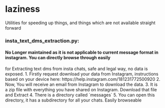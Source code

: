 # laziness
Utilities for speeding up things, and things which are not available straight forward


<h3>insta_text_dms_extraction.py:</h3>
<h4>No Longer maintained as it is not applicable to current message format in instagram. You can directly browse through easily</h4>
for Extracting text dms from insta chats, safe and legal way, no data is exposed.
1. Firstly request download your data from Instagram, instructions based on your device here: https://help.instagram.com/181231772500920
2. Now, You will receive an email from Instagram to download the data.
3. It is a zip file with everything you have shared on Instagram. Download that file and Extract
4. There is a directory called `messages`
5. You can open this directory, it has a subdirectory for all your chats. Easily browseable
